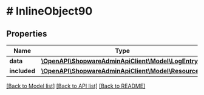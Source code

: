 # # InlineObject90

## Properties

Name | Type | Description | Notes
------------ | ------------- | ------------- | -------------
**data** | [**\OpenAPI\ShopwareAdminApiClient\Model\LogEntry**](LogEntry.md) |  | [optional]
**included** | [**\OpenAPI\ShopwareAdminApiClient\Model\Resource[]**](Resource.md) |  | [optional]

[[Back to Model list]](../../README.md#models) [[Back to API list]](../../README.md#endpoints) [[Back to README]](../../README.md)
